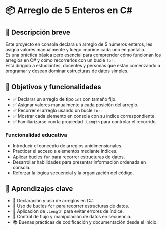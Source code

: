 # 📦 Arreglo de 5 Enteros en C#

## 🎯 Descripción breve

Este proyecto en consola declara un arreglo de 5 números enteros, les asigna valores manualmente y luego imprime cada uno en pantalla.  
Es una práctica básica pero esencial para comprender cómo funcionan los arreglos en C# y cómo recorrerlos con un bucle `for`.  
Está dirigido a estudiantes, docentes y personas que están comenzando a programar y desean dominar estructuras de datos simples.

## 📌 Objetivos y funcionalidades

- ✅ Declarar un arreglo de tipo `int` con tamaño fijo.
- ✅ Asignar valores manualmente a cada posición del arreglo.
- ✅ Recorrer el arreglo usando un bucle `for`.
- ✅ Mostrar cada elemento en consola con su índice correspondiente.
- ✅ Familiarizarse con la propiedad `.Length` para controlar el recorrido.

### Funcionalidad educativa

- Introducir el concepto de arreglos unidimensionales.
- Practicar el acceso a elementos mediante índices.
- Aplicar bucles `for` para recorrer estructuras de datos.
- Desarrollar habilidades para presentar información ordenada en consola.
- Reforzar la lógica secuencial y la organización del código.

## 🧠 Aprendizajes clave

- 🔢 Declaración y uso de arreglos en C#.
- 🔁 Uso de bucles `for` para recorrer estructuras de datos.
- 📏 Aplicación de `.Length` para evitar errores de índice.
- 🧵 Control de flujo y manipulación de datos en secuencia.
- 📚 Buenas prácticas de codificación y documentación desde el inicio.


